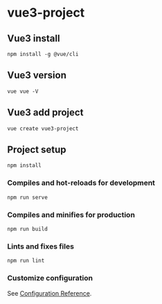 # vue3-project

## Vue3 install
```
npm install -g @vue/cli
```

## Vue3 version
```
vue vue -V
``` 

## Vue3 add project
```
vue create vue3-project
```

## Project setup
```
npm install
```

### Compiles and hot-reloads for development
```
npm run serve
```

### Compiles and minifies for production
```
npm run build
```

### Lints and fixes files
```
npm run lint
```

### Customize configuration
See [Configuration Reference](https://cli.vuejs.org/config/).
